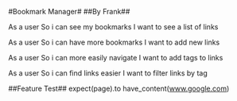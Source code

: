 #Bookmark Manager#
##By Frank##


As a user
So i can see my bookmarks
I want to see a list of links

As a user
So i can have more bookmarks
I want to add new links

As a user
So i can more easily navigate
I want to add tags to links

As a user
So i can find links easier
I want to filter links by tag


##Feature Test##
expect(page).to have_content(www.google.com)
